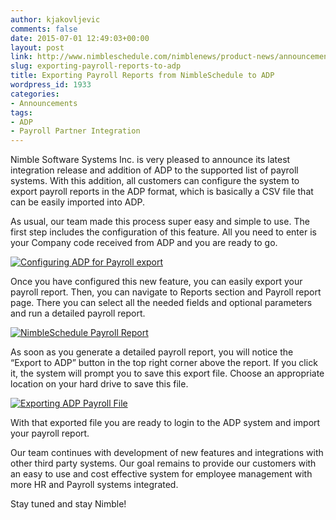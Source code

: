 ```yaml
---
author: kjakovljevic
comments: false
date: 2015-07-01 12:49:03+00:00
layout: post
link: http://www.nimbleschedule.com/nimblenews/product-news/announcements/exporting-payroll-reports-to-adp/
slug: exporting-payroll-reports-to-adp
title: Exporting Payroll Reports from NimbleSchedule to ADP
wordpress_id: 1933
categories:
- Announcements
tags:
- ADP
- Payroll Partner Integration
---
```


Nimble Software Systems Inc. is very pleased to announce its latest integration release and addition of ADP to the supported list of payroll systems. With this addition, all customers can configure the system to export payroll reports in the ADP format, which is basically a CSV file that can be easily imported into ADP.

As usual, our team made this process super easy and simple to use. The first step includes the configuration of this feature. All you need to enter is your Company code received from ADP and you are ready to go.



[![Configuring ADP for Payroll export](/wp-content/uploads/2015/07/ADPConfig-thumb.jpg)](/wp-content/uploads/2015/07/ADPConfig.jpg)



Once you have configured this new feature, you can easily export your payroll report. Then, you can navigate to Reports section and Payroll report page. There you can select all the needed fields and optional parameters and run a detailed payroll report.



[![NimbleSchedule Payroll Report](/wp-content/uploads/2015/07/ADPRunPayrollReport-thumb.jpg)](/wp-content/uploads/2015/07/ADPRunPayrollReport.jpg)


 
As soon as you generate a detailed payroll report, you will notice the “Export to ADP” button in the top right corner above the report. If you click it, the system will prompt you to save this export file. Choose an appropriate location on your hard drive to save this file.



[![Exporting ADP Payroll File](/wp-content/uploads/2015/07/ADPExport-thumb.jpg)](/wp-content/uploads/2015/07/ADPExport.jpg)


 
With that exported file you are ready to login to the ADP system and import your payroll report. 

Our team continues with development of new features and integrations with other third party systems. Our goal remains to provide our customers with an easy to use and cost effective system for employee management with more HR and Payroll systems integrated. 

Stay tuned and stay Nimble!

